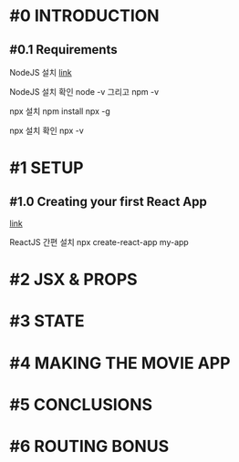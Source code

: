 # #0 INTRODUCTION

## #0.1 Requirements
NodeJS 설치
[link](https://nodejs.org/en/)

NodeJS 설치 확인
node -v 그리고 npm -v

npx 설치
npm install npx -g

npx 설치 확인
npx -v

# #1 SETUP

## #1.0 Creating your first React App
[link](https://github.com/facebook/create-react-app)

ReactJS 간편 설치
npx create-react-app my-app

# #2 JSX & PROPS

# #3 STATE

# #4 MAKING THE MOVIE APP

# #5 CONCLUSIONS

# #6 ROUTING BONUS